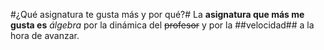 #¿Qué asignatura te gusta más y por qué?#
La **asignatura que más me gusta es** *álgebra* por la dinámica del ~~profesor~~ y por la 
##velocidad##
a la hora de avanzar.

